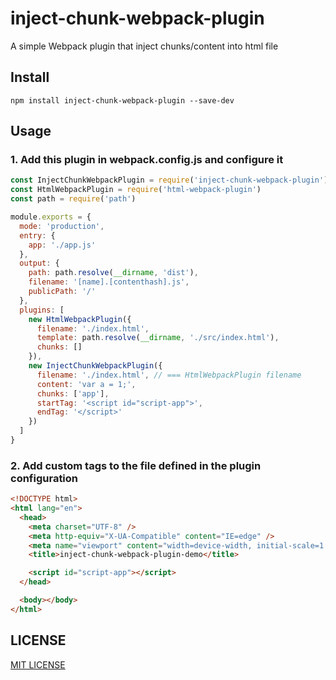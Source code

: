 # inject-chunk-webpack-plugin

A simple Webpack plugin that inject chunks/content into html file

## Install

```
npm install inject-chunk-webpack-plugin --save-dev
```

## Usage

### 1. Add this plugin in webpack.config.js and configure it

```js
const InjectChunkWebpackPlugin = require('inject-chunk-webpack-plugin')
const HtmlWebpackPlugin = require('html-webpack-plugin')
const path = require('path')

module.exports = {
  mode: 'production',
  entry: {
    app: './app.js'
  },
  output: {
    path: path.resolve(__dirname, 'dist'),
    filename: '[name].[contenthash].js',
    publicPath: '/'
  },
  plugins: [
    new HtmlWebpackPlugin({
      filename: './index.html',
      template: path.resolve(__dirname, './src/index.html'),
      chunks: []
    }),
    new InjectChunkWebpackPlugin({
      filename: './index.html', // === HtmlWebpackPlugin filename
      content: 'var a = 1;',
      chunks: ['app'],
      startTag: '<script id="script-app">',
      endTag: '</script>'
    })
  ]
}
```

### 2. Add custom tags to the file defined in the plugin configuration

```html
<!DOCTYPE html>
<html lang="en">
  <head>
    <meta charset="UTF-8" />
    <meta http-equiv="X-UA-Compatible" content="IE=edge" />
    <meta name="viewport" content="width=device-width, initial-scale=1.0" />
    <title>inject-chunk-webpack-plugin-demo</title>

    <script id="script-app"></script>
  </head>

  <body></body>
</html>
```

## LICENSE

[MIT LICENSE](./LICENSE)
